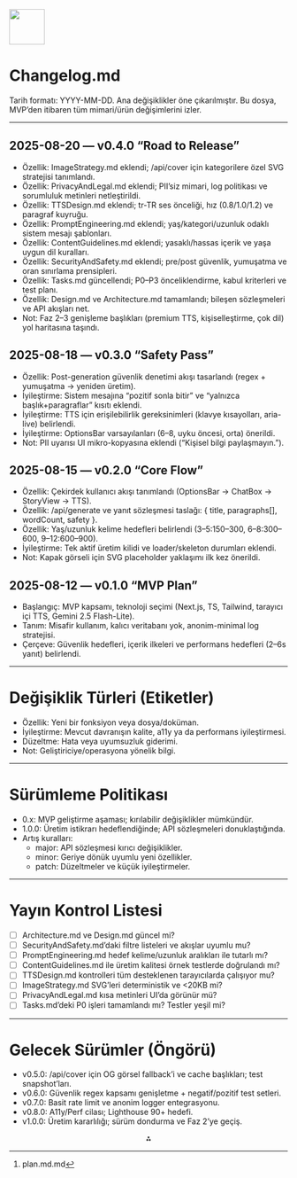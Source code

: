 <img src="https://r2cdn.perplexity.ai/pplx-full-logo-primary-dark%402x.png" style="height:64px;margin-right:32px"/>

# Changelog.md

Tarih formatı: YYYY-MM-DD. Ana değişiklikler öne çıkarılmıştır. Bu dosya, MVP’den itibaren tüm mimari/ürün değişimlerini izler.

***

## 2025-08-20 — v0.4.0 “Road to Release”

- Özellik: ImageStrategy.md eklendi; /api/cover için kategorilere özel SVG stratejisi tanımlandı.
- Özellik: PrivacyAndLegal.md eklendi; PII’siz mimari, log politikası ve sorumluluk metinleri netleştirildi.
- Özellik: TTSDesign.md eklendi; tr-TR ses önceliği, hız (0.8/1.0/1.2) ve paragraf kuyruğu.
- Özellik: PromptEngineering.md eklendi; yaş/kategori/uzunluk odaklı sistem mesajı şablonları.
- Özellik: ContentGuidelines.md eklendi; yasaklı/hassas içerik ve yaşa uygun dil kuralları.
- Özellik: SecurityAndSafety.md eklendi; pre/post güvenlik, yumuşatma ve oran sınırlama prensipleri.
- Özellik: Tasks.md güncellendi; P0–P3 önceliklendirme, kabul kriterleri ve test planı.
- Özellik: Design.md ve Architecture.md tamamlandı; bileşen sözleşmeleri ve API akışları net.
- Not: Faz 2–3 genişleme başlıkları (premium TTS, kişiselleştirme, çok dil) yol haritasına taşındı.


## 2025-08-18 — v0.3.0 “Safety Pass”

- Özellik: Post-generation güvenlik denetimi akışı tasarlandı (regex + yumuşatma → yeniden üretim).
- İyileştirme: Sistem mesajına “pozitif sonla bitir” ve “yalnızca başlık+paragraflar” kısıtı eklendi.
- İyileştirme: TTS için erişilebilirlik gereksinimleri (klavye kısayolları, aria-live) belirlendi.
- İyileştirme: OptionsBar varsayılanları (6–8, uyku öncesi, orta) önerildi.
- Not: PII uyarısı UI mikro-kopyasına eklendi (“Kişisel bilgi paylaşmayın.”).


## 2025-08-15 — v0.2.0 “Core Flow”

- Özellik: Çekirdek kullanıcı akışı tanımlandı (OptionsBar → ChatBox → StoryView → TTS).
- Özellik: /api/generate ve yanıt sözleşmesi taslağı: { title, paragraphs[], wordCount, safety }.
- Özellik: Yaş/uzunluk kelime hedefleri belirlendi (3–5:150–300, 6–8:300–600, 9–12:600–900).
- İyileştirme: Tek aktif üretim kilidi ve loader/skeleton durumları eklendi.
- Not: Kapak görseli için SVG placeholder yaklaşımı ilk kez önerildi.


## 2025-08-12 — v0.1.0 “MVP Plan”

- Başlangıç: MVP kapsamı, teknoloji seçimi (Next.js, TS, Tailwind, tarayıcı içi TTS, Gemini 2.5 Flash-Lite).
- Tanım: Misafir kullanım, kalıcı veritabanı yok, anonim-minimal log stratejisi.
- Çerçeve: Güvenlik hedefleri, içerik ilkeleri ve performans hedefleri (2–6s yanıt) belirlendi.

***

# Değişiklik Türleri (Etiketler)

- Özellik: Yeni bir fonksiyon veya dosya/doküman.
- İyileştirme: Mevcut davranışın kalite, a11y ya da performans iyileştirmesi.
- Düzeltme: Hata veya uyumsuzluk giderimi.
- Not: Geliştiriciye/operasyona yönelik bilgi.

***

# Sürümleme Politikası

- 0.x: MVP geliştirme aşaması; kırılabilir değişiklikler mümkündür.
- 1.0.0: Üretim istikrarı hedeflendiğinde; API sözleşmeleri donuklaştığında.
- Artış kuralları:
    - major: API sözleşmesi kırıcı değişiklikler.
    - minor: Geriye dönük uyumlu yeni özellikler.
    - patch: Düzeltmeler ve küçük iyileştirmeler.

***

# Yayın Kontrol Listesi

- [ ] Architecture.md ve Design.md güncel mi?
- [ ] SecurityAndSafety.md’daki filtre listeleri ve akışlar uyumlu mu?
- [ ] PromptEngineering.md hedef kelime/uzunluk aralıkları ile tutarlı mı?
- [ ] ContentGuidelines.md ile üretim kalitesi örnek testlerde doğrulandı mı?
- [ ] TTSDesign.md kontrolleri tüm desteklenen tarayıcılarda çalışıyor mu?
- [ ] ImageStrategy.md SVG’leri deterministik ve <20KB mi?
- [ ] PrivacyAndLegal.md kısa metinleri UI’da görünür mü?
- [ ] Tasks.md’deki P0 işleri tamamlandı mı? Testler yeşil mi?

***

# Gelecek Sürümler (Öngörü)

- v0.5.0: /api/cover için OG görsel fallback’i ve cache başlıkları; test snapshot’ları.
- v0.6.0: Güvenlik regex kapsamı genişletme + negatif/pozitif test setleri.
- v0.7.0: Basit rate limit ve anonim logger entegrasyonu.
- v0.8.0: A11y/Perf cilası; Lighthouse 90+ hedefi.
- v1.0.0: Üretim kararlılığı; sürüm dondurma ve Faz 2’ye geçiş.
<span style="display:none">[^1]</span>

<div style="text-align: center">⁂</div>

[^1]: plan.md.md

